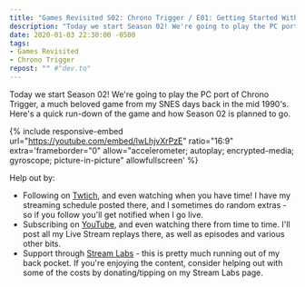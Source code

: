 ```yaml
---
title: "Games Revisited S02: Chrono Trigger / E01: Getting Started With Chrono Trigger"
description: "Today we start Season 02! We're going to play the PC port of Chrono Trigger, a much beloved game from my SNES days back in the mid 1990's. Here's a quick run-down of the game and how Season 02 is planned to go."
date: 2020-01-03 22:30:00 -0500
tags:
- Games Revisited
- Chrono Trigger
repost: "" #"dev.to"
---
```


Today we start Season 02! We're going to play the PC port of Chrono Trigger, a much beloved game from my SNES days back in the mid 1990's. Here's a quick run-down of the game and how Season 02 is planned to go.
<!--more-->

{% include responsive-embed url="https://youtube.com/embed/lwLhjvXrPzE" ratio="16:9" extra='frameborder="0" allow="accelerometer; autoplay; encrypted-media; gyroscope; picture-in-picture" allowfullscreen' %}

Help out by:
 * Following on [Twtich](https://twitch.tv/AnonJr_Live), and even watching when you have time! I have my streaming schedule posted there, and I sometimes do random extras - so if you follow you'll get notified when I go live.
 * Subscribing on [YouTube](http://www.youtube.com/channel/UCXafqhKHbkSUIrq0LAuu0tw), and even watching there from time to time. I'll post all my Live Stream replays there, as well as episodes and various other bits.
 * Support through [Stream Labs](https://streamlabs.com/anonjr_live) - this is pretty much running out of my back pocket. If you're enjoying the content, consider helping out with some of the costs by donating/tipping on my Stream Labs page.